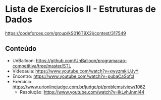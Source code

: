 # Lista de Exercícios II - Estruturas de Dados

https://codeforces.com/group/kS016T9X2j/contest/317549

## Conteúdo
* UnBalloon: https://github.com/UnBalloon/programacao-competitiva/tree/master/STL
* Videoaula: https://www.youtube.com/watch?v=xwyzmkiUJvY
* Encontro: https://www.youtube.com/watch?v=pubaCaSofcI
* Exercício: https://www.urionlinejudge.com.br/judge/pt/problems/view/1062
    * Resolução: https://www.youtube.com/watch?v=lkLyhJnmI44
